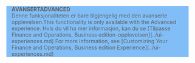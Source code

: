 <blockquote STYLE="background: #81BEF7;border-left:None"><span data-ttu-id="7fc04-101"><b>AVANSERT</b></span><span class="sxs-lookup"><span data-stu-id="7fc04-101"><b>ADVANCED</b></span></span><br /><span data-ttu-id="7fc04-102">Denne funksjonaliteten er bare tilgjengelig med den avanserte opplevelsen.</span><span class="sxs-lookup"><span data-stu-id="7fc04-102">This functionality is only available with the Advanced experience.</span></span> <span data-ttu-id="7fc04-103">Hvis du vil ha mer informasjon, kan du se [Tilpasse Finance and Operations, Business edition-opplevelsen](../ui-experiences.md) </span><span class="sxs-lookup"><span data-stu-id="7fc04-103">For more information, see [Customizing Your Finance and Operations, Business edition  Experience](../ui-experiences.md) </span></span></blockquote>
